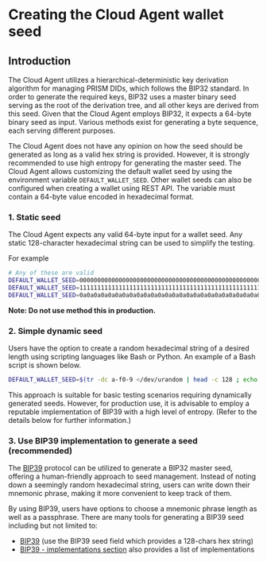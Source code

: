 # Creating the Cloud Agent wallet seed

## Introduction

The Cloud Agent utilizes a hierarchical-deterministic key derivation algorithm for managing PRISM DIDs,
which follows the BIP32 standard. In order to generate the required keys,
BIP32 uses a master binary seed serving as the root of the derivation tree,
and all other keys are derived from this seed.
Given that the Cloud Agent employs BIP32, it expects a 64-byte binary seed as input.
Various methods exist for generating a byte sequence, each serving different purposes.

The Cloud Agent does not have any opinion on how the seed should be generated as long as a valid hex string is provided.
However, it is strongly recommended to use high entropy for generating the master seed.
The Cloud Agent allows customizing the default wallet seed by using the environment variable `DEFAULT_WALLET_SEED`.
Other wallet seeds can also be configured when creating a wallet using REST API.
The variable must contain a 64-byte value encoded in hexadecimal format.

### 1. Static seed

The Cloud Agent expects any valid 64-byte input for a wallet seed.
Any static 128-character hexadecimal string can be used to simplify the testing.

For example

```sh
# Any of these are valid
DEFAULT_WALLET_SEED=00000000000000000000000000000000000000000000000000000000000000000000000000000000000000000000000000000000000000000000000000000000
DEFAULT_WALLET_SEED=11111111111111111111111111111111111111111111111111111111111111111111111111111111111111111111111111111111111111111111111111111111
DEFAULT_WALLET_SEED=0a0a0a0a0a0a0a0a0a0a0a0a0a0a0a0a0a0a0a0a0a0a0a0a0a0a0a0a0a0a0a0a0a0a0a0a0a0a0a0a0a0a0a0a0a0a0a0a0a0a0a0a0a0a0a0a0a0a0a0a0a0a0a0a
```
__Note: Do not use method this in production.__

### 2. Simple dynamic seed

Users have the option to create a random hexadecimal string of a desired length using scripting languages
like Bash or Python. An example of a Bash script is shown below.

```bash
DEFAULT_WALLET_SEED=$(tr -dc a-f0-9 </dev/urandom | head -c 128 ; echo '')
```
This approach is suitable for basic testing scenarios requiring dynamically generated seeds.
However, for production use, it is advisable to employ a reputable implementation of BIP39
with a high level of entropy. (Refer to the details below for further information.)


### 3. Use BIP39 implementation to generate a seed (recommended)

The [BIP39](https://github.com/bitcoin/bips/blob/master/bip-0039.mediawiki#user-content-From_mnemonic_to_seed)
protocol can be utilized to generate a BIP32 master seed, offering a human-friendly approach to seed management.
Instead of noting down a seemingly random hexadecimal string,
users can write down their mnemonic phrase, making it more convenient to keep track of them.

By using BIP39, users have options to choose a mnemonic phrase length as well as a passphrase.
There are many tools for generating a BIP39 seed including but not limited to:
- [BIP39](https://iancoleman.io/bip39/) (use the BIP39 seed field which provides a 128-chars hex string)
- [BIP39 - implementations section](https://github.com/bitcoin/bips/blob/master/bip-0039.mediawiki#other-implementations) also provides a list of implementations
